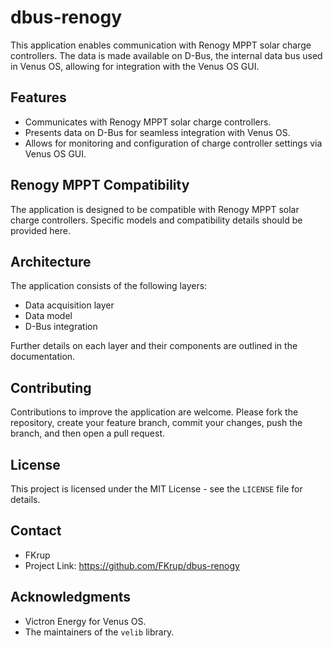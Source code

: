 # dbus-renogy

This application enables communication with Renogy MPPT solar charge controllers. The data is made available on D-Bus, the internal data bus used in Venus OS, allowing for integration with the Venus OS GUI.

## Features

- Communicates with Renogy MPPT solar charge controllers.
- Presents data on D-Bus for seamless integration with Venus OS.
- Allows for monitoring and configuration of charge controller settings via Venus OS GUI.

## Renogy MPPT Compatibility

The application is designed to be compatible with Renogy MPPT solar charge controllers. Specific models and compatibility details should be provided here.

## Architecture

The application consists of the following layers:

- Data acquisition layer
- Data model
- D-Bus integration

Further details on each layer and their components are outlined in the documentation.

## Contributing

Contributions to improve the application are welcome. Please fork the repository, create your feature branch, commit your changes, push the branch, and then open a pull request.

## License

This project is licensed under the MIT License - see the `LICENSE` file for details.

## Contact

- FKrup
- Project Link: https://github.com/FKrup/dbus-renogy

## Acknowledgments

- Victron Energy for Venus OS.
- The maintainers of the `velib` library.
